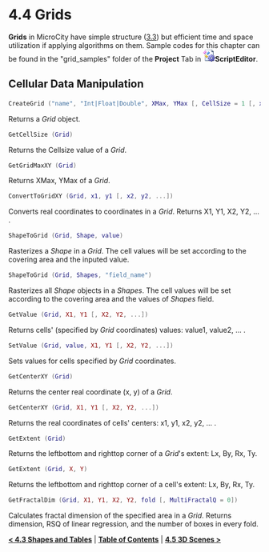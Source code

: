 # 4.4 Grids
**Grids** in MicroCity have simple structure ([3.3](3.3_raster_grids.md)) but efficient time and space utilization if applying algorithms on them. Sample codes for this chapter can be found in the "grid_samples" folder of the **Project** Tab in ![icon](imgs/icon_script_editor.png)**ScriptEditor**.
## Cellular Data Manipulation

```lua
CreateGrid ("name", "Int|Float|Double", XMax, YMax [, CellSize = 1 [, xMin = 0 [, yMin = 0] [, init = 0]]]])
```
Returns a *Grid* object.
```lua
GetCellSize (Grid)
```
Returns the Cellsize value of a *Grid*.
```lua
GetGridMaxXY (Grid)
```
Returns XMax, YMax of a *Grid*.
```lua
ConvertToGridXY (Grid, x1, y1 [, x2, y2, ...])
```
Converts real coordinates to coordinates in a *Grid*. Returns X1, Y1, X2, Y2, ... .
```lua
ShapeToGrid (Grid, Shape, value)
```
Rasterizes a *Shape* in a *Grid*. The cell values will be set according to the covering area and the inputed value. 
```lua
ShapeToGrid (Grid, Shapes, "field_name")
```
Rasterizes all *Shape* objects in a *Shapes*. The cell values will be set according to the covering area and the values of *Shapes* field. 
```lua
GetValue (Grid, X1, Y1 [, X2, Y2, ...])
```
Returns cells' (specified by *Grid* coordinates) values: value1, value2, ... .
```lua
SetValue (Grid, value, X1, Y1 [, X2, Y2, ...])
```
Sets values for cells specified by *Grid* coordinates.
```lua
GetCenterXY (Grid)
```
Returns the center real coordinate (x, y) of a *Grid*. 
```lua
GetCenterXY (Grid, X1, Y1 [, X2, Y2, ...])
```
Returns the real coordinates of cells' centers: x1, y1, x2, y2, ... .
```lua
GetExtent (Grid)
```
Returns the leftbottom and righttop corner of a *Grid*'s extent: Lx, By, Rx, Ty.
```lua
GetExtent (Grid, X, Y)
```
Returns the leftbottom and righttop corner of a cell's extent: Lx, By, Rx, Ty.
```lua
GetFractalDim (Grid, X1, Y1, X2, Y2, fold [, MultiFractalQ = 0])
```
Calculates fractal dimension of the specified area in a *Grid*. Returns dimension, RSQ of linear regression, and the number of boxes in every fold.

[**< 4.3 Shapes and Tables**](4.3_shapes_and_tables.md) | [**Table of Contents**](.) | [**4.5 3D Scenes >**](4.5_3d_scenes.md)
